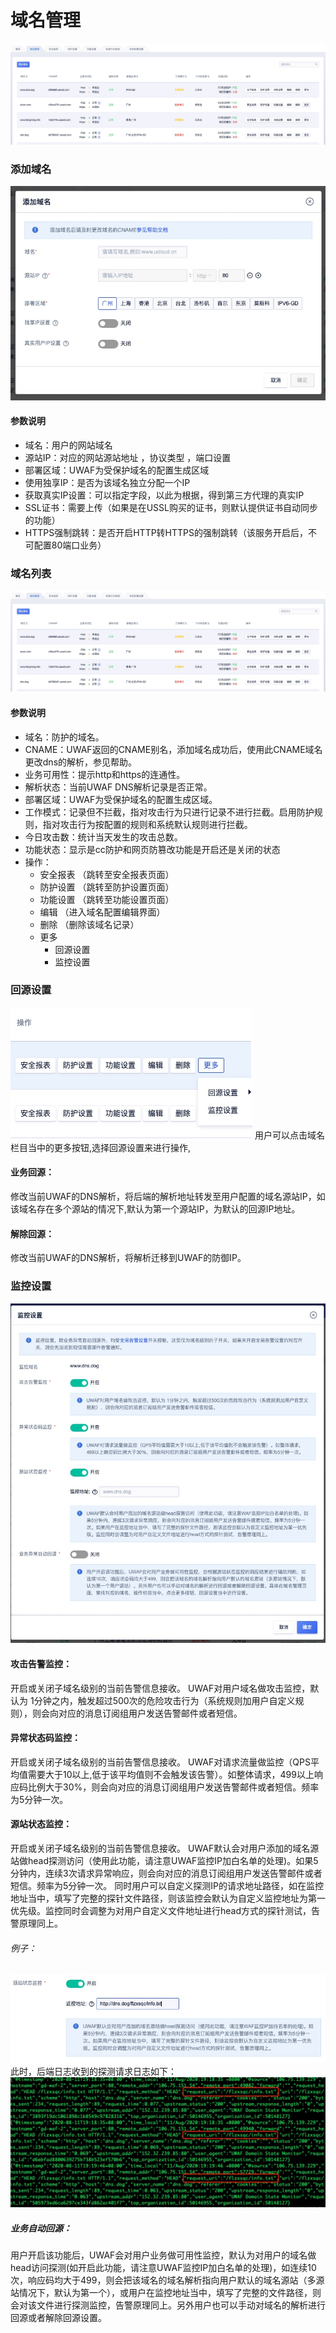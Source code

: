 

# 域名管理
![](/images/15971409870678.jpg)


### 添加域名
![](/images/15971410007465.jpg)

#### 参数说明

  - 域名：用户的网站域名
  - 源站IP：对应的网站源站地址 ，协议类型 ，端口设置
  - 部署区域：UWAF为受保护域名的配置生成区域
  - 使用独享IP：是否为该域名独立分配一个IP
  - 获取真实IP设置：可以指定字段，以此为根据，得到第三方代理的真实IP
  - SSL证书：需要上传（如果是在USSL购买的证书，则默认提供证书自动同步的功能）
  - HTTPS强制跳转：是否开启HTTP转HTTPS的强制跳转（该服务开启后，不可配置80端口业务）

### 域名列表
![](/images/15971409870678.jpg)

#### 参数说明

  - 域名：防护的域名。
  - CNAME：UWAF返回的CNAME别名，添加域名成功后，使用此CNAME域名更改dns的解析，参见帮助。
  - 业务可用性：提示http和https的连通性。
  - 解析状态：当前UWAF DNS解析记录是否正常。
  - 部署区域：UWAF为受保护域名的配置生成区域。
  - 工作模式：记录但不拦截，指对攻击行为只进行记录不进行拦截。启用防护规则，指对攻击行为按配置的规则和系统默认规则进行拦截。
  - 今日攻击数：统计当天发生的攻击总数。
  - 功能状态：显示是cc防护和网页防篡改功能是开启还是关闭的状态
  - 操作：
    * 安全报表 （跳转至安全报表页面）
    * 防护设置 （跳转至防护设置页面）
    * 功能设置 （跳转至功能设置页面）
    * 编辑 （进入域名配置编辑界面）
    * 删除 （删除该域名记录）
    * 更多
       * 回源设置
       * 监控设置

### 回源设置
![](/images/15971415242882.jpg)
用户可以点击域名栏目当中的更多按钮,选择回源设置来进行操作,
#### 业务回源：
修改当前UWAF的DNS解析，将后端的解析地址转发至用户配置的域名源站IP，如该域名存在多个源站的情况下,默认为第一个源站IP，为默认的回源IP地址。
#### 解除回源：
修改当前UWAF的DNS解析，将解析迁移到UWAF的防御IP。

### 监控设置
![](/images/15971442578142.jpg)
#### 攻击告警监控：
开启或关闭子域名级别的当前告警信息接收。
UWAF对用户域名做攻击监控，默认为 1分钟之内，触发超过500次的危险攻击行为（系统规则加用户自定义规则），则会向对应的消息订阅组用户发送告警邮件或者短信。

#### 异常状态码监控：
开启或关闭子域名级别的当前告警信息接收。
UWAF对请求流量做监控（QPS平均值需要大于10以上,低于该平均值则不会触发该告警）。如整体请求，499以上响应码比例大于30%，则会向对应的消息订阅组用户发送告警邮件或者短信。频率为5分钟一次。

#### 源站状态监控：
开启或关闭子域名级别的当前告警信息接收。
UWAF默认会对用户添加的域名源站做head探测访问（使用此功能，请注意UWAF监控IP加白名单的处理)。如果5分钟内，连续3次请求异常响应，则会向对应的消息订阅组用户发送告警邮件或者短信。频率为5分钟一次。
同时用户可以自定义探测IP的请求地址路径，如在监控地址当中，填写了完整的探针文件路径，则该监控会默认为自定义监控地址为第一优先级。监控同时会调整为对用户自定义文件地址进行head方式的探针测试，告警原理同上。

###### 例子：
![](/images/15971445098620.jpg)
此时，后端日志收到的探测请求日志如下：
![](/images/15971448502324.jpg)

##### 业务自动回源：
用户开启该功能后，UWAF会对用户业务做可用性监控，默认为对用户的域名做head访问探测(如开启此功能，请注意UWAF监控IP加白名单的处理)，如连续10次，响应码均大于499，则会把该域名的域名解析指向用户默认的域名源站（多源站情况下，默认为第一个），或用户在监控地址当中，填写了完整的文件路径，则会对该文件进行探测监控，告警原理同上。另外用户也可以手动对域名的解析进行回源或者解除回源设置。
